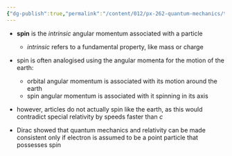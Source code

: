 ```yaml
---
{"dg-publish":true,"permalink":"/content/012/px-262-quantum-mechanics/term-1/g-additional-interactions/px-262-g2b-spin/","noteIcon":"1","created":"2024-12-19T18:22:38.897+00:00","updated":"2024-12-19T18:41:17.300+00:00"}
---
```


- **spin** is the *intrinsic* angular momentum associated with a particle
	- *intrinsic* refers to a fundamental property, like mass or charge

- spin is often analogised using the angular momenta for the motion of the earth:
	- orbital angular momentum is associated with its motion around the earth
	- spin angular momentum is associated with it spinning in its axis
- however, articles do not actually spin like the earth, as this would contradict special relativity by speeds faster than $c$

- Dirac showed that quantum mechanics and relativity can be made consistent only if electron is assumed to be a point particle that possesses spin

